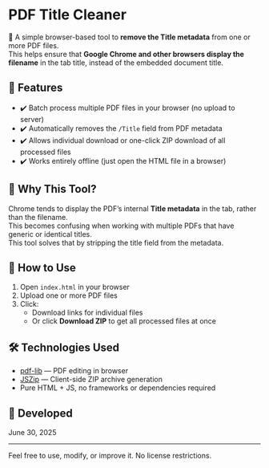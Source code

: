 # PDF Title Cleaner

🧹 A simple browser-based tool to **remove the Title metadata** from one or more PDF files.  
This helps ensure that **Google Chrome and other browsers display the filename** in the tab title, instead of the embedded document title.

## 🌟 Features

- ✔️ Batch process multiple PDF files in your browser (no upload to server)
- ✔️ Automatically removes the `/Title` field from PDF metadata
- ✔️ Allows individual download or one-click ZIP download of all processed files
- ✔️ Works entirely offline (just open the HTML file in a browser)

## 🤔 Why This Tool?

Chrome tends to display the PDF’s internal **Title metadata** in the tab, rather than the filename.  
This becomes confusing when working with multiple PDFs that have generic or identical titles.  
This tool solves that by stripping the title field from the metadata.

## 🚀 How to Use

1. Open `index.html` in your browser
2. Upload one or more PDF files
3. Click:
   - Download links for individual files
   - Or click **Download ZIP** to get all processed files at once

## 🛠️ Technologies Used

- [pdf-lib](https://github.com/Hopding/pdf-lib) — PDF editing in browser
- [JSZip](https://github.com/Stuk/jszip) — Client-side ZIP archive generation
- Pure HTML + JS, no frameworks or dependencies required

## 📅 Developed

June 30, 2025

---

Feel free to use, modify, or improve it. No license restrictions.
